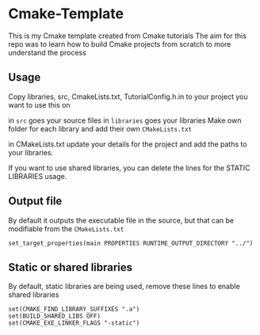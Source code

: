 # Cmake-Template

This is my Cmake template created from Cmake tutorials
The aim for this repo was to learn how to build Cmake projects from scratch to more understand the process

## Usage
Copy libraries, src, CmakeLists.txt, TutorialConfig.h.in
to your project you want to use this on

in `src` goes your source files
in `libraries` goes your libraries
    Make own folder for each library and add their own `CMakeLists.txt`

in CMakeLists.txt update your details for the project and add the paths to your libraries.

If you want to use shared libraries, you can delete the lines for the STATIC LIBRARIES usage.

## Output file

By default it outputs the executable file in the source, but that can be modifiable from the `CMakeLists.txt`

```
set_target_properties(main PROPERTIES RUNTIME_OUTPUT_DIRECTORY "../")
```


## Static or shared libraries
By default, static libraries are being used, remove these lines to enable shared libraries

```
set(CMAKE_FIND_LIBRARY_SUFFIXES ".a")
set(BUILD_SHARED_LIBS OFF)
set(CMAKE_EXE_LINKER_FLAGS "-static")
```